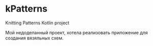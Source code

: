 # kPatterns
Knitting Patterns Kotlin project

Мой недоделанный проект, хотела реализовать приложение для создания вязяльных схем. 

